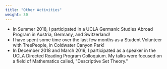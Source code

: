 ```yaml
---
title: "Other Activities"
weight: 30
---
```


* In Summer 2018, I participated in a UCLA Germanic Studies Abroad Program in Austria, Germany, and Switzerland!
* I have spent some time over the last few months as a Student Volunteer with TreePeople, in Coldwater Canyon Park!
* In December 2018 and March 2019, I participated as a speaker in the UCLA Directed Reading Program Colloquium. My talks were focused on a field of Mathematics called, "Descriptive Set Theory." 
